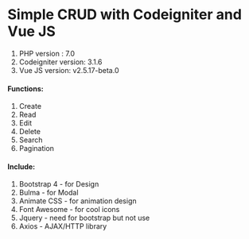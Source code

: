 # Simple CRUD with Codeigniter and Vue JS

1. PHP version : 7.0
2. Codeigniter version: 3.1.6
3. Vue JS version: v2.5.17-beta.0



#### Functions:

1. Create
2. Read
3. Edit
4. Delete
5. Search
6. Pagination


#### Include:

1. Bootstrap 4 - for Design
2. Bulma - for Modal
3. Animate CSS - for animation design
4. Font Awesome - for cool icons
5. Jquery - need for bootstrap but not use
6. Axios - AJAX/HTTP library

